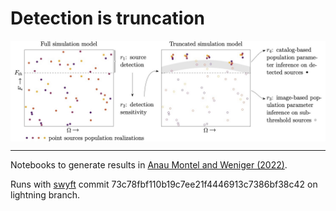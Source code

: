 # Detection is truncation

<img align="center" src="./images/graphic.jpg">

----


Notebooks to generate results in [Anau Montel and Weniger (2022)](https://arxiv.org/abs/2211.04291).

Runs with [swyft](https://github.com/undark-lab/swyft/tree/lightning) commit 73c78fbf110b19c7ee21f4446913c7386bf38c42 on lightning branch.


